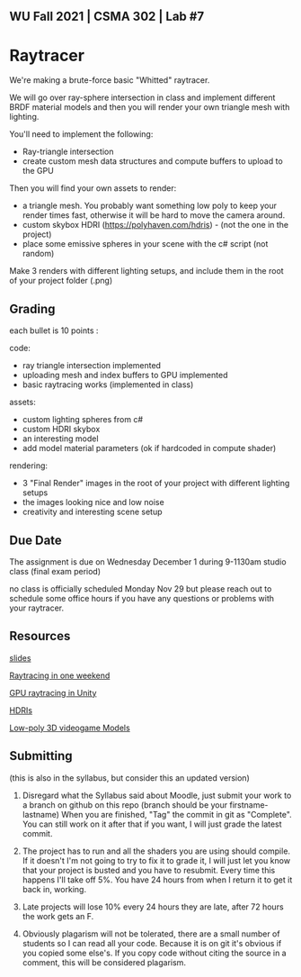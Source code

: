 WU Fall 2021 | CSMA 302 | Lab #7
---
# Raytracer

We're making a brute-force basic "Whitted" raytracer.

We will go over ray-sphere intersection in class and implement different BRDF material models and then you will render your own triangle mesh with lighting.

You'll need to implement the following: 
 - Ray-triangle intersection
 - create custom mesh data structures and compute buffers to upload to the GPU

Then you will find your own assets to render:
 - a triangle mesh. You probably want something low poly to keep your render times fast, otherwise it will be hard to move the camera around.
 - custom skybox HDRI (https://polyhaven.com/hdris) - (not the one in the project)
 - place some emissive spheres in your scene with the c# script (not random)

Make 3 renders with different lighting setups, and include them in the root of your project folder (.png) 

## Grading
each bullet is 10 points :

code:
  -  ray triangle intersection implemented
  -  uploading mesh and index buffers to GPU implemented
  -  basic raytracing works (implemented in class) 


assets:
  -  custom lighting spheres from c#
  -  custom HDRI skybox
  -  an interesting model 
  -  add model material parameters (ok if hardcoded in compute shader)


 rendering:
  -  3 "Final Render" images in the root of your project with different lighting setups
  -  the images looking nice and low noise
  -  creativity and interesting scene setup
 
## Due Date

The assignment is due on Wednesday December 1 during 9-1130am studio class (final exam period)

no class is officially scheduled Monday Nov 29 but please reach out to schedule some office hours if you have any questions or problems with your raytracer.

## Resources

[slides](https://docs.google.com/presentation/d/1rSkLqq7CVieGs2DlMLh0jC8Wryd4sFsCT1oa_yOK53k/edit?usp=sharing)

[Raytracing in one weekend](https://raytracing.github.io/books/RayTracingInOneWeekend.html)

[GPU raytracing in Unity](http://three-eyed-games.com/2018/05/03/gpu-ray-tracing-in-unity-part-1/)

[HDRIs](https://polyhaven.com/hdris)

[Low-poly 3D videogame Models](https://www.models-resource.com/)


## Submitting 
(this is also in the syllabus, but consider this an updated version)

1. Disregard what the Syllabus said about Moodle, just submit your work to a branch on github on this repo (branch should be your firstname-lastname)
When you are finished, "Tag" the commit in git as "Complete". You can still work on it after that if you want, I will just grade the latest commit.

2. The project has to run and all the shaders you are using should compile. If it doesn't I'm not going to try to fix it to grade it, I will just let you know that your project is busted and you have to resubmit.  Every time this happens I'll take off 5%. You have 24 hours from when I return it to get it back in, working. 

3. Late projects will lose 10% every 24 hours they are late, after 72 hours the work gets an F. 

4. Obviously plagarism will not be tolerated, there are a small number of students so I can read all your code. Because it is on git it's obvious if you copied some else's. If you copy code without citing the source in a comment, this will be considered plagarism. 
